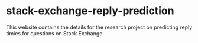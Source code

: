 # stack-exchange-reply-prediction
This website contains the details for the research project on predicting reply timies for questions on Stack Exchange.
